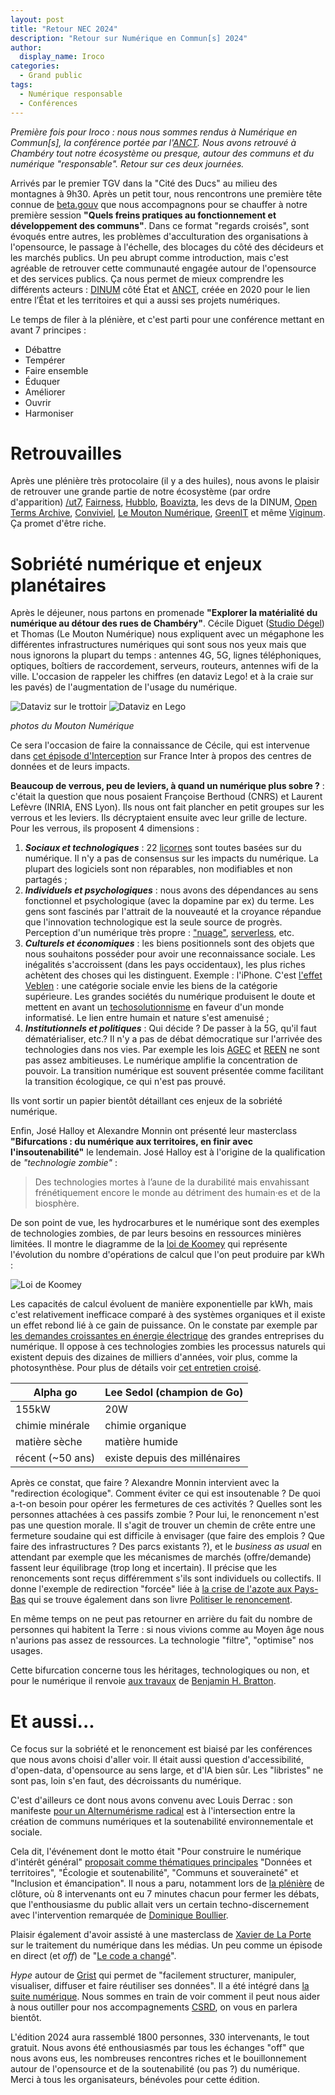 ```yaml
---
layout: post
title: "Retour NEC 2024"
description: "Retour sur Numérique en Commun[s] 2024"
author:
  display_name: Iroco
categories:
  - Grand public
tags:
  - Numérique responsable
  - Conférences
---
```


_Première fois pour Iroco : nous nous sommes rendus à Numérique en Commun[s], la conférence portée par l'[ANCT](https://agence-cohesion-territoires.gouv.fr/). Nous avons retrouvé à Chambéry tout notre écosystème ou presque, autour des communs et du numérique "responsable". Retour sur ces deux journées._

Arrivés par le premier TGV dans la "Cité des Ducs" au milieu des montagnes à 9h30. Après un petit tour, nous rencontrons une première tête connue de [beta.gouv](https://beta.gouv.fr/) que nous accompagnons pour se chauffer à notre première session **"Quels freins pratiques au fonctionnement et développement des communs"**. Dans ce format "regards croisés", sont évoqués entre autres, les problèmes d'acculturation des organisations à l'opensource, le passage à l'échelle, des blocages du côté des décideurs et les marchés publics. Un peu abrupt comme introduction, mais c'est agréable de retrouver cette communauté engagée autour de l'opensource et des services publics. Ça nous permet de mieux comprendre les différents acteurs : [DINUM](https://www.numerique.gouv.fr/dinum/) côté État et [ANCT](https://agence-cohesion-territoires.gouv.fr/), créée en 2020 pour le lien entre l’État et les territoires et qui a aussi ses projets numériques.

Le temps de filer à la plénière, et c'est parti pour une conférence mettant en avant 7 principes&nbsp;:

* Débattre
* Tempérer
* Faire ensemble
* Éduquer
* Améliorer
* Ouvrir
* Harmoniser

# Retrouvailles

Après une plénière très protocolaire (il y a des huiles), nous avons le plaisir de retrouver une grande partie de notre écosystème (par ordre d'apparition) [/ut7](https://ut7.fr/), [Fairness](https://fairness.coop), [Hubblo](https://hubblo.org/), [Boavizta](https://boavizta.org/), les devs de la DINUM, [Open Terms Archive](https://opentermsarchive.org), [Conviviel](https://www.conviviel.org/), [Le Mouton Numérique](https://mouton-numerique.org/), [GreenIT](https://www.greenit.fr/) et même [Viginum](https://www.sgdsn.gouv.fr/notre-organisation/composantes/service-de-vigilance-et-protection-contre-les-ingerences-numeriques). Ça promet d'être riche.

# Sobriété numérique et enjeux planétaires

Après le déjeuner, nous partons en promenade **"Explorer la matérialité du numérique au détour des rues de Chambéry"**. Cécile Diguet ([Studio Dégel](https://studiodegel.com/)) et Thomas (Le Mouton Numérique) nous expliquent avec un mégaphone les différentes infrastructures numériques qui sont sous nos yeux mais que nous ignorons la plupart du temps : antennes 4G, 5G, lignes téléphoniques, optiques, boîtiers de raccordement, serveurs, routeurs, antennes wifi de la ville. L'occasion de rappeler les chiffres (en dataviz Lego! et à la craie sur les pavés) de l'augmentation de l'usage du numérique.

![Dataviz sur le trottoir](/images/nec2024/trottoir.png)
![Dataviz en Lego](/images/nec2024/lego.png)

*photos du Mouton Numérique*

Ce sera l'occasion de faire la connaissance de Cécile, qui est intervenue dans [cet épisode d'Interception](https://www.radiofrance.fr/franceinter/podcasts/interception/interception-du-dimanche-22-septembre-2024-8847789) sur France Inter à propos des centres de données et de leurs impacts.

**Beaucoup de verrous, peu de leviers, à quand un numérique plus sobre ?** : c'était la question que nous posaient Françoise Berthoud (CNRS) et Laurent Lefèvre (INRIA, ENS Lyon). Ils nous ont fait plancher en petit groupes sur les verrous et les leviers. Ils décryptaient ensuite avec leur grille de lecture. Pour les verrous, ils proposent 4 dimensions :

1. ***Sociaux et technologiques*** : 22 [licornes](https://fr.wikipedia.org/wiki/Licorne_(%C3%A9conomie)) sont toutes basées sur du numérique. Il n'y a pas de consensus sur les impacts du numérique. La plupart des logiciels sont non réparables, non modifiables et non partagés ;
2. ***Individuels et psychologiques*** : nous avons des dépendances au sens fonctionnel et psychologique (avec la dopamine par ex) du terme. Les gens sont fascinés par l'attrait de la nouveauté et la croyance répandue que l'innovation technologique est la seule source de progrès. Perception d'un numérique très propre : ["nuage"](https://fr.wikipedia.org/wiki/Cloud_computing), [serverless](https://fr.wikipedia.org/wiki/Informatique_sans_serveur), etc.
3. ***Culturels et économiques*** : les biens positionnels sont des objets que nous souhaitons posséder pour avoir une reconnaissance sociale. Les inégalités s'accroissent (dans les pays occidentaux), les plus riches achètent des choses qui les distinguent. Exemple : l'iPhone. C'est [l'effet Veblen](https://fr.wikipedia.org/wiki/Effet_Veblen) : une catégorie sociale envie les biens de la catégorie supérieure. Les grandes sociétés du numérique produisent le doute et mettent en avant un [techosolutionnisme](https://fr.wikipedia.org/wiki/Technosolutionnisme) en faveur d'un monde informatisé. Le lien entre humain et nature s'est amenuisé ;
4. ***Institutionnels et politiques*** : Qui décide ? De passer à la 5G, qu'il faut dématérialiser, etc.? Il n'y a pas de débat démocratique sur l'arrivée des technologies dans nos vies. Par exemple les lois [AGEC](https://www.ecologie.gouv.fr/loi-anti-gaspillage-economie-circulaire) et [REEN](https://ecoresponsable.numerique.gouv.fr/r%C3%A9glementations/) ne sont pas assez ambitieuses. Le numérique amplifie la concentration de pouvoir. La transition numérique est souvent présentée comme facilitant la transition écologique, ce qui n'est pas prouvé.

Ils vont sortir un papier bientôt détaillant ces enjeux de la sobriété numérique.

Enfin, José Halloy et Alexandre Monnin ont présenté leur masterclass **"Bifurcations : du numérique aux territoires, en finir avec l'insoutenabilité"** le lendemain. José Halloy est à l'origine de la qualification de *"technologie zombie"* :

> Des technologies mortes à l’aune de la durabilité mais envahissant frénétiquement encore le monde au détriment des humain·es et de la biosphère.

De son point de vue, les hydrocarbures et le numérique sont des exemples de technologies zombies, de par leurs besoins en ressources minières limitées. Il montre le diagramme de la [loi de Koomey](https://fr.wikipedia.org/wiki/Loi_de_Koomey) qui représente l'évolution du nombre d'opérations de calcul que l'on peut produire par kWh :

![Loi de Koomey](/images/nec2024/Koomeys_law_graph.jpg)

Les capacités de calcul évoluent de manière exponentielle par kWh, mais c'est relativement inefficace comparé à des systèmes organiques et il existe un effet rebond lié à ce gain de puissance. On le constate par exemple par [les demandes croissantes en énergie électrique](https://www.bloomberg.com./graphics/2024-ai-data-centers-power-grids/?srnd=undefined) des grandes entreprises du numérique. Il oppose à ces technologies zombies les processus naturels qui existent depuis des dizaines de milliers d'années, voir plus, comme la photosynthèse. Pour plus de détails voir [cet entretien croisé](https://www.ritimo.org/Au-dela-du-low-tech-technologies-zombies-soutenabilite-et-inventions).

| Alpha go         | Lee Sedol (champion de Go)    |
|------------------|-------------------------------|
| 155kW            | 20W                           |
| chimie minérale  | chimie organique              |
| matière sèche    | matière humide                |
| récent (~50 ans) | existe depuis des millénaires |

Après ce constat, que faire ? Alexandre Monnin intervient avec la "redirection écologique". Comment éviter ce qui est insoutenable ? De quoi a-t-on besoin pour opérer les fermetures de ces activités ? Quelles sont les personnes attachées à ces passifs zombie ? Pour lui, le renoncement n'est pas une question morale. Il s'agit de trouver un chemin de crête entre une fermeture soudaine qui est difficile à envisager (que faire des emplois ? Que faire des infrastructures ? Des parcs existants ?), et le *business as usual* en attendant par exemple que les mécanismes de marchés (offre/demande) fassent leur équilibrage (trop long et incertain). Il précise que les renoncements sont reçus différemment s'ils sont individuels ou collectifs. Il donne l'exemple de redirection "forcée" liée à [la crise de l'azote aux Pays-Bas](https://www.youtube.com/watch?v=NMvi_gocBtA) qui se trouve également dans son livre [Politiser le renoncement](https://www.babelio.com/livres/Monnin-Politiser-le-renoncement/1490735).

En même temps on ne peut pas retourner en arrière du fait du nombre de personnes qui habitent la Terre : si nous vivions comme au Moyen âge nous n'aurions pas assez de ressources. La technologie "filtre", "optimise" nos usages.

Cette bifurcation concerne tous les héritages, technologiques ou non, et pour le numérique il renvoie [aux travaux](https://web.archive.org/web/20240912013507/https://thenewnormal.strelka.com/) de [Benjamin H. Bratton](https://en.wikipedia.org/wiki/Benjamin_H._Bratton).

# Et aussi...

Ce focus sur la sobriété et le renoncement est biaisé par les conférences que nous avons choisi d'aller voir. Il était aussi question d'accessibilité, d'open-data, d'opensource au sens large, et d'IA bien sûr. Les "libristes" ne sont pas, loin s'en faut, des décroissants du numérique.

C'est d'ailleurs ce dont nous avons convenu avec Louis Derrac : son manifeste [pour un Alternumérisme radical](https://louisderrac.com/alternumerisme-radical/) est à l'intersection entre la création de communs numériques et la soutenabilité environnementale et sociale.

Cela dit, l'événement dont le motto était "Pour construire le numérique d'intérêt général" [proposait comme thématiques principales](https://www.youtube.com/watch?v=2QU4rC8sg2U) "Données et territoires", "Écologie et soutenabilité", "Communs et souveraineté" et "Inclusion et émancipation". Il nous a paru, notamment lors de [la plénière](https://www.youtube.com/watch?v=232N7zhp2fQ) de clôture, où 8 intervenants ont eu 7 minutes chacun pour fermer les débats, que l'enthousiasme du public allait vers un certain techno-discernement avec l'intervention remarquée de [Dominique Boullier](https://fr.wikipedia.org/wiki/Dominique_Boullier).

Plaisir également d'avoir assisté à une masterclass de [Xavier de La Porte](https://fr.wikipedia.org/wiki/Xavier_de_La_Porte) sur le traitement du numérique dans les médias. Un peu comme un épisode en direct (et *off*) de "[Le code a changé](https://www.radiofrance.fr/franceinter/podcasts/le-code-a-change)".

*Hype* autour de [Grist](https://www.getgrist.com/) qui permet de "facilement structurer, manipuler, visualiser, diffuser et faire réutiliser ses données". Il a été intégré dans [la suite numérique](https://lasuite.numerique.gouv.fr/). Nous sommes en train de voir comment il peut nous aider à nous outiller pour nos accompagnements [CSRD](https://finance.ec.europa.eu/capital-markets-union-and-financial-markets/company-reporting-and-auditing/company-reporting/corporate-sustainability-reporting_en), on vous en parlera bientôt.

L'édition 2024 aura rassemblé 1800 personnes, 330 intervenants, le tout gratuit. Nous avons été enthousiasmés par tous les échanges "off" que nous avons eus, les nombreuses rencontres riches et le bouillonnement autour de l'opensource et de la soutenabilité (ou pas&nbsp;?) du numérique. Merci à tous les organisateurs, bénévoles pour cette édition.
